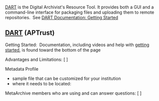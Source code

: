 [DART](https://aptrust.github.io/dart-docs/) is the Digital Archivist's Resource Tool. It provides both a GUI and a command-line interface for packaging files and uploading them to remote repositories.  See [DART Documentation: Getting Started](https://aptrust.github.io/dart-docs/users/getting_started/)

[DART](https://aptrust.github.io/dart-docs/) (APTrust)
------------------------------------------------------

Getting Started:  Documentation, including videos and help with [getting started](https://aptrust.github.io/dart-docs/users/getting_started/), is found toward the bottom of the page

Advantages and Limitations: [ ]

Metadata Profile

+ sample file that can be customized for your institution
+ where it needs to be located:

MetaArchive members who are using and can answer questions: [ ]

